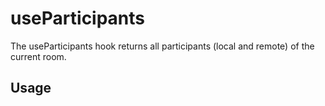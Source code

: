 <!--
!!!! Autogenerated File !!!!
This file was created by @livekit/components-docs-gen and should not be changed manually.
The contents of this file can be replaced at any time which would lead to the loss of all manual changes.
-->

# useParticipants

The useParticipants hook returns all participants (local and remote) of the current room.

## Usage

<!--USAGE_INSERT_MARKER->


## Props

| Name | Type | Default | Description |
| --- | --- | --- | --- |
| updateOnlyOn | `RoomEvent[]` |  | To optimize performance, you can use the `updateOnlyOn` property to decide on what RoomEvents the hook updates. By default it updates on all relevant RoomEvents to keep the returned participants array up to date. The minimal set of non-overwriteable `RoomEvents` is: `[RoomEvent.ParticipantConnected, RoomEvent.ParticipantDisconnected, RoomEvent.ConnectionStateChanged]` |

